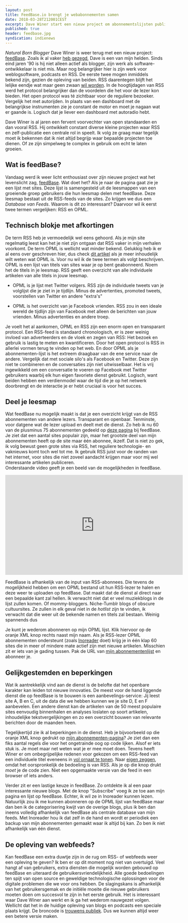 ```yaml
---
layout: post
title: FeedBase.io brengt je webabonnementen samen
date: 2018-03-28T212001CEST
excerpt: Dave Winer start een nieuw project om abonnementslijsten publiek en open te maken. 
published: true
header: feedbase.jpg
syndication: indienews
---
```


*Natural Born Blogger* Dave Winer is weer terug met een nieuw project: [feedBase](http://feedbase.io/). Zoals ik al vaker [heb gezegd](/Punkrock-Publishing/), Dave is een van mijn helden. Sinds eind jaren '90 is hij niet alleen actief als blogger, zijn werk als software-ontwikkelaar is niet mis. Maar nog belangrijker hier is zijn werk voor weblogsoftware, podcasts en RSS. De eerste twee mogen inmiddels bekend zijn, gezien de opleving van beiden. RSS daarentegen blijft het lelijke eendje wat maar geen zwaan [wil worden](/RSS-revisited/). In de hoogtijdagen van RSS werd het protocol belangrijker dan de voordelen die het voor de lezer kon bieden. Het open protocol was té zichtbaar voor de reguliere bezoeker. Vergelijk het met autorijden. In plaats van een dashboard met de belangrijkse instrumenten zie je constant de motor en moet je nagaan wat er gaande is. Logisch dat je liever een dashboard met autoradio hebt. 

Dave Winer is al jaren een fervent voorvechter van open standaarden en dan vooral RSS. Hij ontwikkelt constant diverse kleine projecten waar RSS en zelf-publicatie een centrale rol in speelt. Ik volg ze graag maar tegelijk moet ik bekennen dat ik niet altijd begrijp waar bepaalde projecten toe dienen. Of ze zijn simpelweg te complex in gebruik om echt te laten groeien. 

## Wat is feedBase?
Vandaag werd ik weer licht enthousiast over zijn nieuwe project wat het levenslicht zag, [feedBase](http://feedbase.io/). Wat doet het? Als je naar de pagina gaat zie je een lijst met sites. Deze lijst is samengesteld uit de leesmappen van een groeiende groep gebruikers die hun leesmap delen met feedBase. Deze leesmap bestaat uit de RSS-feeds van de sites. Zo krijgen we dus een *Database van Feeds*. Waarom is dit zo interessant? Daarvoor wil ik eerst twee termen vergelijken: RSS en OPML.

## Technisch blokje met afkortingen
De term RSS heb je vermoedelijk wel eens gehoord. Als je mijn site regelmatig leest kan het je niet zijn ontgaan dat RSS vaker in mijn verhalen voorkomt. De term OPML is wellicht wat minder bekend. Gelukkig heb ik er al eens over geschreven hier, dus check [dit artikel](/OPML/) als je meer inhoudelijk wilt weten wat OPML is. Voor nu wil ik de twee termen als volgt beschrijven. OPML is een lijst van titels van sites waar je op bent geabonneerd. Noem het de titels in je leesmap. RSS geeft een overzicht van alle individuele artikelen van alle titels in jouw leesmap. 

* OPML is je lijst met Twitter volgers. RSS zijn de individuele tweets van je volglijst die je ziet in je tijdlijn. Minus de advertenties, promoted tweets, voorstellen van Twitter en andere "extra's"

* OPML is het overzicht van je Facebook vrienden. RSS zou in een ideale wereld de tijdlijn zijn van Facebook met alleen de berichten van jouw vrienden. Minus advertenties en andere troep.

Je voelt het al aankomen, OPML en RSS zijn een enorm open en transparant protocol. Een RSS-feed is standaard chronologisch, er is zeer weinig invloed van adverteerders en de vloek en zegen van RSS: Het bezoek en gebruik is lastig te meten en kwantificeren. Door het open protocol is RSS in allerlei vormen terug te vinden op het web. En door OPML als je abonnementen-lijst is het extreem draagbaar van de ene service naar de andere. 
Vergelijk dat met sociale silo's als Facebook en Twitter. Deze zijn niet te combineren en de conversaties zijn niet uitwisselbaar. Het is vrij ingewikkeld om een conversatie te voeren op Facebook met Twitter gebruikers waarbij elk hun eigen favoriete dienst gebruikt. Logisch, want beiden hebben een verdienmodel waar de tijd die je op het netwerk doorbrengt en de interactie je er hebt cruciaal is voor het succes. 

## Deel je leesmap

Wat feedBase nu mogelijk maakt is dat je een overzicht krijgt van de RSS abonnementen van andere lezers. Transparant en openbaar. Tenminste, voor datgene wat de lezer upload en deelt met de dienst. Zo heb ik nu 60 van de plusminus 75 abonnementen gedeeld op [deze pagina](http://feedbase.io/?username=frankmeeuwsen) bij feedBase. Je ziet dat een aantal sites populair zijn, maar het grootste deel van mijn abonnementen heeft op de site maar één abonnee, ikzelf. Dat is niet zo gek, ik volg bewust geen grote sites via RSS, het reguliere technologie- en vaknieuws komt toch wel tot me. Ik gebruik RSS juist voor de randen van het internet, voor sites die niet zoveel aandacht krijgen maar voor mij wel interessante artikelen publiceren.  
Onderstaande video geeft je een beeld van de mogelijkheden in feedBase.

<iframe width="560" height="315" src="https://www.youtube.com/embed/pkLbhqGO8F0?rel=0" frameborder="0" allow="autoplay; encrypted-media" allowfullscreen></iframe>

FeedBase is afhankelijk van de input van RSS-abonnees. Die tevens de mogelijkheid hebben om een OPML bestand uit hun RSS-lezer te halen en deze weer te uploaden op feedBase. Dat maakt dat de dienst al direct naar een bepaalde kant zal hellen. Ik verwacht niet dat er veel muziekblogs in de lijst zullen komen. Of mommy-bloggers. Niche-Tumblr blogs of obscure cultuursites. Ze zullen in elk geval niet in de _hotlist_ zijn te vinden, ik verwacht dat die weer uit de bekende namen en titels zal bestaan. Weinig spannends dus

Je kunt je wederom abonneren op mijn OPML lijst. Klik hiervoor op de oranje XML knop rechts naast mijn naam. Als je RSS-lezer OPML abonnementen ondersteunt (zoals [Inoreader](https://www.inoreader.com) doet) krijg je in één klap 60 sites die in meer of mindere mate actief zijn met nieuwe artikelen. Misschien zit er iets van je gading tussen. Pak de URL van [mijn abonnementenlijst](http://opml.feedbase.io/frankmeeuwsen/main.opml) en abonneer je. 

## Gelijkgestemden en beperkingen

Wat ik aantrekkelijk vind aan de dienst is de belofte dat het openbare karakter kan leiden tot nieuwe innovaties. De meest voor de hand liggende dienst die op feedBase is te bouwen is een aanbevelings-service: Jij leest site A, B en C, uit de data die we hebben kunnen we je site D, E en F aanbevelen. Een andere dienst kan de artikelen van de 50 meest populaire sites eenvoudig binnenhalen en analyses loslaten op soort artikelen, inhoudelijke tekstvergelijkingen en zo een overzicht bouwen van relevante berichten door de maanden heen.

Tegelijkertijd zie ik al beperkingen in de dienst. Heb je bijvoorbeeld op die oranje XML knop gedrukt op [mijn abonnementen-pagina](http://feedbase.io/?username=frankmeeuwsen)? Je ziet dan een fiks aantal regels die voor het ongetrainde oog op code lijken. Alsof er iets stuk is. Je moet maar net weten wat je er mee moet doen. Tevens heeft Winer er om onbegrijpelijke redenen voor gekozen om een RSS-feed van een individuele titel eveneens in [vol ornaat te tonen](http://xmlviewer.scripting.com/?url=http%3A%2F%2Fblogs.harvard.edu%2Fdoc%2Ffeed%2F). Naar [eigen zeggen](http://scripting.com/stories/2011/02/25/viewingRssInABrowser.html), omdat het oorspronkelijk de bedoeling is van RSS. Als je op die knop drukt _moet_ je de code zien. Niet een opgemaakte versie van die feed in een browser of iets anders. 

Verder zit er een lastige keuze in feedBase. Zo ontdekte ik al een paar interessante nieuwe blogs. Met de knop "Subscribe" voeg ik ze toe aan mijn pagina en lijst op feedBase. Echter, ik wil ze in Inoreader kunnen lezen. Natuurlijk zou ik me kunnen abonneren op de OPML lijst van feedBase maar dan ben ik de categorisering kwijt van de overige blogs, plus ik ben dan ineens volledig afhankelijk van feedBase als centrale database van mijn feeds. Met Inoreader hou ik dat zelf in de hand en wordt er periodiek een backup van mijn abonnementen gemaakt waar ik altijd bij kan. Zo ben ik niet afhankelijk van één dienst. 

## De opleving van webfeeds?

Kan feedBase een extra duwtje zijn in de rug om RSS- of webfeeds weer een opleving te geven? Ik ben er op dit moment nog niet van overtuigd. Veel hangt af van gebruikers, extra diensten die mogelijk worden gebouwd op feedBase en uiteraard de gebruikersvriendelijkheid. Alle goede bedoelingen ten spijt van open source en geweldige technologische oplossingen voor de digitale problemen die we voor ons hebben. De slagingskans is afhankelijk van het gebruikersgemak en de initiële moeite die nieuwe gebruikers moeten doen om succesvol te zijn in het eerste gebruik. Het is interessant waar Dave Winer aan werkt en ik ga het wederom nauwgezet volgen. Wellicht dat het in de huidige opleving van blogs en podcasts een speciale plaats krijgt. De broncode is [trouwens publiek](https://github.com/scripting/feedBase/blob/master/feedbase.js). Dus we kunnen altijd weer een betere versie maken. 

